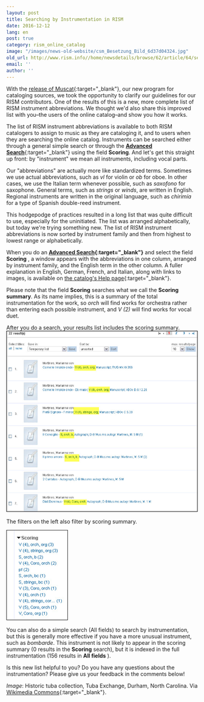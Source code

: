 ```yaml
---
layout: post
title: Searching by Instrumentation in RISM
date: 2016-12-12
lang: en
post: true
category: rism_online_catalog
image: "/images/news-old-website/csm_Besetzung_Bild_6d37d04324.jpg"
old_url: http://www.rism.info//home/newsdetails/browse/62/article/64/searching-by-instrumentation-in-rism.html
email: ''
author: ''
---
```


With the [release of Muscat](/new_at_rism/2016/11/14/welcome-muscat.html){:target="_blank"}, our new program for cataloging sources, we took the opportunity to clarify our guidelines for our RISM contributors. One of the results of this is a new, more complete list of RISM instrument abbreviations. We thought we'd also share this improved list with you–the users of the online catalog–and show you how it works.

The list of RISM instrument abbreviations is available to both RISM catalogers to assign to music as they are cataloging it, and to users when they are searching the online catalog. Instruments can be searched either through a general simple search or through the [**Advanced Search**](https://opac.rism.info/metaopac/start.do?View=rism&SearchType=2&Language=en){:target="_blank"} using the field **Scoring**. And let's get this straight up front: by "instrument" we mean all instruments, including vocal parts.

Our "abbreviations" are actually more like standardized terms. Sometimes we use actual abbreviations, such as _vl_ for violin or _ob_ for oboe. In other cases, we use the Italian term whenever possible, such as _saxofono_ for saxophone. General terms, such as _strings_ or _winds_, are written in English. Regional instruments are written in the original language, such as _chirimía_ for a type of Spanish double-reed instrument.

This hodgepodge of practices resulted in a long list that was quite difficult to use, especially for the uninitiated. The list was arranged alphabetically, but today we're trying something new. The list of RISM instrument abbreviations is now sorted by instrument family and then from highest to lowest range or alphabetically.

When you do an **[Advanced Search](https://opac.rism.info/metaopac/start.do?View=rism&SearchType=2&Language=en){:target="_blank"}** and select the field **Scoring** , a window appears with the abbreviations in one column, arranged by instrument family, and the English term in the other column. A fuller explanation in English, German, French, and Italian, along with links to images, is available on [the catalog's Help page](https://opac.rism.info/index.php?id=4&L=1#c155){:target="_blank"}.

Please note that the field **Scoring** searches what we call the **Scoring summary**. As its name implies, this is a summary of the total instrumentation for the work, so _orch_ will find works for orchestra rather than entering each possible instrument, and _V (2)_ will find works for vocal duet.

After you do a search, your results list includes the scoring summary.
![Scoring summary](/resources-old-website/news/Besetzung_Suche_ex_1_779_x_736.jpg)

The filters on the left also filter by scoring summary.

![Filter by instrumentation](/resources-old-website/news/Besetzung_Suche_ex_2_162_x_237.jpg)

You can also do a simple search (All fields) to search by instrumentation, but this is generally more effective if you have a more unusual instrument, such as _bombarde_. This instrument is not likely to appear in the scoring summary (0 results in the **Scoring** search), but it is indexed in the full instrumentation (156 results in **All fields** ).

Is this new list helpful to you? Do you have any questions about the instrumentation? Please give us your feedback in the comments below!

_Image_: Historic tuba collection, Tuba Exchange, Durham, North Carolina. Via [Wikimedia Commons](https://commons.wikimedia.org/wiki/File:Historic_tuba_collection_(8635531700).jpg){:target="_blank"}.
